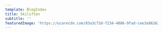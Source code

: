 ```yaml
---
template: BlogIndex
title: Skiliften
subtitle: ''
featuredImage: 'https://ucarecdn.com/83a3c73d-f234-4086-9fad-cee3a9626230/'
---
```


